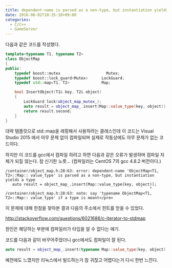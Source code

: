 ```yaml
---
title: dependent-name is parsed as a non-type, but instantiation yields a type 에러 해결 방법
date: 2016-06-02T10:35:18+09:00
categories:
  - C/C++
  - GameServer
---
```

다음과 같은 코드를 작성했다.

```cpp
template<typename T1, typename T2>
class ObjectMap
{
public:
    typedef boost::mutex                    Mutex;
    typedef boost::lock_guard<Mutex>      LockGuard;
    typedef std::map<T1, T2>              Map;

    bool InsertObject(T1& key, T2& object)
    {
        LockGuard lock(object_map_mutex_);
        auto result = object_map_.insert(Map::value_type(key, object));
        return result.second;
    }
}
```

대략 템플릿으로 std::map을 래핑해서 사용하려는 클래스인데 이 코드는 Visual Studio 2015 에서 아무 문제 없이 컴파일되며 실제로 작동상에도 아무 문제가 없는 코드이다.

하지만 이 코드를 gcc에서 컴파일 하려고 하면 다음과 같은 오류가 발생하며 컴파일 자체가 되질 않는다. 참 신기한 노릇... (컴파일러는 CentOS 7의 gcc 4.8.2 버전이다.)

```
/container/object_map.h:28:63: error: dependent-name 'ObjectMap<T1, T2>::Map:: value_type' is parsed as a non-type, but instantiation yields a type
   auto result = object_map_.insert(Map::value_type(key, object));
                                                               ^
/container/object_map.h:28:63: note: say 'typename ObjectMap<T1, T2>::Map:: value_type' if a type is meant</pre>
```

이 문제에 대해 한참을 찾아본 결과 다음의 주소에서 힌트를 얻을 수 있었다.

<http://stackoverflow.com/questions/6021686/c-iterator-to-stdmap>

원인은 해당하는 부분에 컴파일러가 타입을 알 수 없다는 얘기.

코드를 다음과 같이 바꾸어주었더니 gcc에서도 컴파일이 잘 된다.

```cpp
auto result = object_map_.insert(typename Map::value_type(key, object));
```

예전에도 느꼈지만 리눅스에서 빌드하는거 참 귀찮고 어렵다는거 다시 한번 느낀다.
